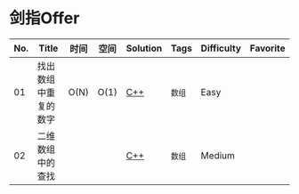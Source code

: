 # 剑指Offer

| No.  | Title                | 时间 | 空间 | Solution                        | Tags   | Difficulty | Favorite |
| ---- | -------------------- | ---- | ---- | ------------------------------- | ------ | ---------- | -------- |
| 01   | 找出数组中重复的数字 | O(N) | O(1) | [C++](找出数组中重复的数字.cpp) | `数组` | Easy       |          |
| 02   | 二维数组中的查找     |      |      | [C++](二维数组中的查找)         | `数组` | Medium     |          |

